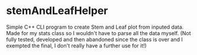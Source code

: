 # stemAndLeafHelper

Simple C++ CLI program to create Stem and Leaf plot from inputed data. 
Made for my stats class so I wouldn't have to parse all the data myself. 
(Not fully tested, developed and then abandoned since the class is over
and I exempted the final, I don't really have a further use for it!)
